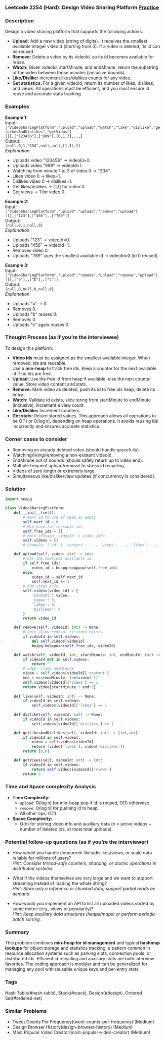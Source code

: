 ### Leetcode 2254 (Hard): Design Video Sharing Platform [Practice](https://leetcode.com/problems/design-video-sharing-platform)

### Description  
Design a video sharing platform that supports the following actions:
- **Upload:** Add a new video (string of digits). It receives the smallest available integer videoId (starting from 0). If a video is deleted, its id can be reused.
- **Remove:** Delete a video by its videoId, so its id becomes available for reuse.
- **Watch:** Given videoId, startMinute, and endMinute, return the substring of the video between those minutes (inclusive bounds).
- **Like/Dislike:** Increment likes/dislikes counts for any video.
- **Get statistics:** For a given videoId, return its number of likes, dislikes, and views.
All operations must be efficient, and you must ensure id reuse and accurate stats tracking.
  
### Examples  

**Example 1:**  
Input:  
`["VideoSharingPlatform","upload","upload","watch","like","dislike","getLikesAndDislikes","getViews"]`  
`[[],["123456"],["999"],[0,1,3],,,,]`  
Output:  
`[null,0,1,"234",null,null,[1,1],1]`  
*Explanation:*
- Uploads video "123456" → videoId=0.
- Uploads video "999" → videoId=1.
- Watching from minute 1 to 3 of video 0 → "234".
- Likes video 0 → likes=1.
- Dislikes video 0 → dislikes=1.
- Get likes/dislikes → [1,1] for video 0.
- Get views → 1 for video 0.

**Example 2:**  
Input:  
`["VideoSharingPlatform","upload","upload","remove","upload"]`  
`[[],["123"],["456"],,["789"]]`  
Output:  
`[null,0,1,null,0]`  
*Explanation:*
- Uploads "123" → videoId=0.
- Uploads "456" → videoId=1.
- Removes video 0.
- Uploads "789" uses the smallest available id → videoId=0 (id 0 reused).

**Example 3:**  
Input:  
`["VideoSharingPlatform","upload","remove","upload","remove","upload"]`  
`[[],["a"],,["b"],,["c"]]`  
Output:  
`[null,0,null,0,null,0]`  
*Explanation:*
- Uploads "a" → 0.
- Removes 0.
- Uploads "b" reuses 0.
- Removes 0.
- Uploads "c" again reuses 0.

### Thought Process (as if you’re the interviewee)  
To design this platform:
- **Video ids** must be assigned as the smallest available integer. When removed, ids are reusable.  
  Use a **min-heap** to track free ids. Keep a counter for the next available id if no ids are free.
- **Upload:** Use the free id from heap if available, else the next counter value. Store video content and stats.
- **Remove:** Mark video as deleted, push its id to free ids heap, delete its entry.
- **Watch:** Validate id exists, slice string from startMinute to endMinute (inclusive), increment a view count.
- **Like/Dislike:** Increment counters.
- **Get stats:** Return stored values.
This approach allows all operations to be O(1) or O(log n), depending on heap operations. It avoids reusing ids incorrectly and ensures accurate statistics.

### Corner cases to consider  
- Removing an already deleted video (should handle gracefully).
- Watching/liking/removing a non-existent videoId.
- EndMinute out of bounds (should safely return up to video end).
- Multiple frequent upload/removal to stress id recycling.
- Videos of zero length or extremely large.
- Simultaneous like/dislike/view updates (if concurrency is considered).

### Solution

```python
import heapq

class VideoSharingPlatform:
    def __init__(self):
        # Next id to use if heap is empty
        self.next_id = 0
        # Min-heap for reusable ids
        self.free_ids = []
        # Main storage: videoId -> video info
        self.videos = {}
        # Example: { id: { 'content': ..., 'views': ..., 'likes': ..., 'dislikes': ... } }

    def upload(self, video: str) -> int:
        # Get the smallest available id
        if self.free_ids:
            video_id = heapq.heappop(self.free_ids)
        else:
            video_id = self.next_id
            self.next_id += 1
        # Add video info
        self.videos[video_id] = {
            'content': video,
            'views': 0,
            'likes': 0,
            'dislikes': 0
        }
        return video_id

    def remove(self, videoId: int) -> None:
        # Only allow removal if video exists
        if videoId in self.videos:
            del self.videos[videoId]
            heapq.heappush(self.free_ids, videoId)

    def watch(self, videoId: int, startMinute: int, endMinute: int) -> str:
        if videoId not in self.videos:
            return ""
        # Edge: clamp endMinute
        video = self.videos[videoId]['content']
        end = min(endMinute, len(video)-1)
        self.videos[videoId]['views'] += 1
        return video[startMinute : end+1]
        
    def like(self, videoId: int) -> None:
        if videoId in self.videos:
            self.videos[videoId]['likes'] += 1
    
    def dislike(self, videoId: int) -> None:
        if videoId in self.videos:
            self.videos[videoId]['dislikes'] += 1

    def getLikesAndDislikes(self, videoId: int) -> [int,int]:
        if videoId in self.videos:
            video = self.videos[videoId]
            return [video['likes'], video['dislikes']]
        return [0,0]

    def getViews(self, videoId: int) -> int:
        if videoId in self.videos:
            return self.videos[videoId]['views']
        return 0
```

### Time and Space complexity Analysis  

- **Time Complexity:**  
  - `upload`: O(log n) for min-heap pop if id is reused, O(1) otherwise.
  - `remove`: O(log n) for pushing id to heap.
  - All other ops: O(1)
- **Space Complexity:**  
  - O(n) for storing video info and auxiliary data (n = active videos + number of deleted ids, at most total uploads).

### Potential follow-up questions (as if you’re the interviewer)  

- How would you handle concurrent likes/dislikes/views, or scale data reliably for millions of users?  
  *Hint: Consider thread-safe counters, sharding, or atomic operations in distributed systems.*

- What if the videos themselves are very large and we want to support streaming instead of loading the whole string?  
  *Hint: Store only a reference or chunked data; support partial reads on demand.*

- How would you implement an API to list all uploaded videos sorted by some metric (e.g., views or popularity)?  
  *Hint: Keep auxiliary data structures (heaps/maps) or perform periodic batch sorting.*

### Summary
This problem combines **min-heap for id management** and typical **hashmap lookups** for object storage and statistics tracking, a pattern common in resource allocation systems such as parking slots, connection pools, or distributed ids. Efficient id recycling and auxiliary stats are both interview favorites. The coding approach is modular and can be generalized for managing any pool with reusable unique keys and per-entry stats.

### Tags
Hash Table(#hash-table), Stack(#stack), Design(#design), Ordered Set(#ordered-set)

### Similar Problems
- Tweet Counts Per Frequency(tweet-counts-per-frequency) (Medium)
- Design Browser History(design-browser-history) (Medium)
- Most Popular Video Creator(most-popular-video-creator) (Medium)